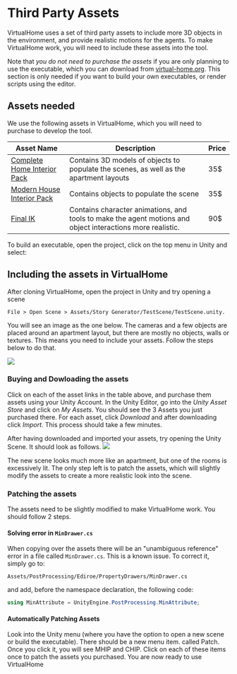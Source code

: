 # Third Party Assets

VirtualHome uses a set of third party assets to include more 3D objects in the environment, and provide realistic motions for the agents. To make VirtualHome work, you will need to include these assets into the tool. 

Note that *you do not need to purchase the assets* if you are only planning to use the executable, which you can download from [virtual-home.org](www.virtual-home.org). This section is only needed if you want to build your own executables, or render scripts using the editor.

## Assets needed
We use the following assets in VirtualHome, which you will need to purchase to develop the tool.

| Asset Name  | Description | Price|
| ----------- | ---------   |------|
| [Complete Home Interior Pack](https://assetstore.unity.com/packages/3d/props/interior/complete-home-interior-pack-31049)      |  Contains 3D models of objects to populate the scenes, as well as the apartment layouts       |     35$      |
| [Modern House Interior Pack](https://assetstore.unity.com/packages/3d/props/interior/modern-house-interior-props-48564)   | Contains objects to populate the scene       |    35$       |
| [Final IK](https://assetstore.unity.com/packages/tools/animation/final-ik-14290) | Contains character animations, and tools to make the agent motions and object interactions more realistic. | 90$ |

To build an executable, open the project, click on the top menu in Unity and select:


## Including the assets in VirtualHome
After cloning VirtualHome, open the project in Unity and try opening a scene

```File > Open Scene > Assets/Story Generator/TestScene/TestScene.unity. ```

You will see an image as the one below. The cameras and a few objects are placed around an apartment layout, but there are mostly no objects, walls or textures. This means you need to include your assets. Follow the steps below to do that.

![](assets/scene_empty.png)


### Buying and Dowloading the assets
Click on each of the asset links in the table above, and purchase them assets using your Unity Account. In the Unity Editor, go into the *Unity Asset Store* and click on *My Assets*. You should see the 3 Assets you just purchased there. For each asset, click *Download* and after downloading click *Import*. This process should take a few minutes.

After having downloaded and imported your assets, try opening the Unity Scene. It should look as follows.
![](assets/scene_purchased.png)

The new scene looks much more like an apartment, but one of the rooms is excessively lit. The only step left is to patch the assets, which will slightly modify the assets to create a more realistic look into the scene.


### Patching the assets
The assets need to be slightly modified to make VirtualHome work. You should follow 2 steps.

#### Solving error in `MinDrawer.cs`
When copying over the assets there will be an "unambiguous reference" error in a file called `MinDrawer.cs`. This is a known issue. To correct it, simply go to:

``` Assets/PostProcessing/Ediroe/PropertyDrawers/MinDrawer.cs ```

and add, before the namespace declaration, the following code:

```c#
using MinAttribute = UnityEngine.PostProcessing.MinAttribute;
```


#### Automatically Patching Assets
Look into the Unity menu (where you have the option to open a new scene or build the executable). There should be a new menu item. called Patch. Once you click it, you will see MHIP and CHIP. Click on each of these items once to patch the assets you purchased. You are now ready to use VirtualHome
